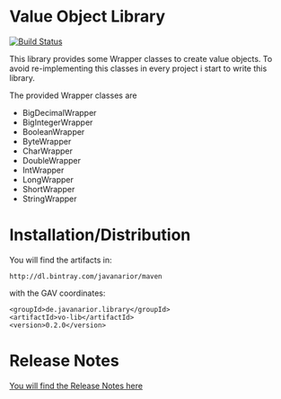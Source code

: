 # Value Object Library

[![Build Status](https://travis-ci.org/javanarior/vo-lib.svg?branch=master)](https://travis-ci.org/javanarior/vo-lib)

This library provides some Wrapper classes to create value objects. To avoid re-implementing
this classes in every project i start to write this library.

The provided Wrapper classes are

* BigDecimalWrapper
* BigIntegerWrapper
* BooleanWrapper
* ByteWrapper
* CharWrapper
* DoubleWrapper
* IntWrapper
* LongWrapper
* ShortWrapper
* StringWrapper


# Installation/Distribution

You will find the artifacts in:

    http://dl.bintray.com/javanarior/maven

with the GAV coordinates:

    <groupId>de.javanarior.library</groupId>
    <artifactId>vo-lib</artifactId>
    <version>0.2.0</version>

# Release Notes

[You will find the Release Notes here](release-notes.md)
